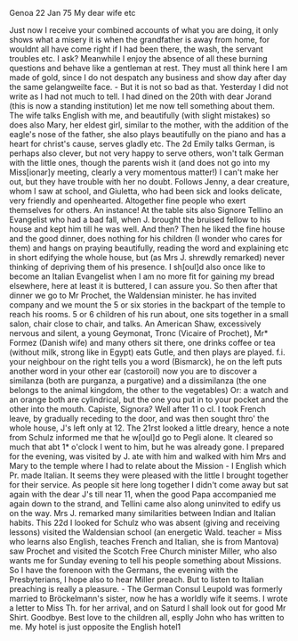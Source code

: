  Genoa 22 Jan 75
My dear wife etc

Just now I receive your combined accounts of what you are doing, it only shows what a misery it is when the grandfather is away from home, for wouldnt all have come right if I had been there, the wash, the servant troubles etc. I ask? Meanwhile I enjoy the absence of all these burning questions and behave like a gentleman at rest. They must all think here I am made of gold, since I do not despatch any business and show day after day the same gelangweilte face. - But it is not so bad as that. Yesterday I did not write as I had not much to tell. I had dined on the 20th with dear Jorand (this is now a standing institution) let me now tell something about them. The wife talks English with me, and beautifully (with slight mistakes) so does also Mary, her eldest girl, similar to the mother, with the addition of the eagle's nose of the father, she also plays beautifully on the piano and has a heart for christ's cause, serves gladly etc. The 2d Emily talks German, is perhaps also clever, but not very happy to serve others, won't talk German with the little ones, though the parents wish it (and does not go into my Miss[ionar]y meeting, clearly a very momentous matter!) I can't make her out, but they have trouble with her no doubt. Follows Jenny, a dear creature, whom I saw at school, and Giuletta, who had been sick and looks delicate, very friendly and openhearted. Altogether fine people who exert themselves for others. An instance! At the table sits also Signore Tellino an Evangelist who had a bad fall, when J. brought the bruised fellow to his house and kept him till he was well. And then? Then he liked the fine house and the good dinner, does nothing for his children (I wonder who cares for them) and hangs on praying beautifully, reading the word and explaining etc in short edifying the whole house, but (as Mrs J. shrewdly remarked) never thinking of depriving them of his presence. I sh[oul]d also once like to become an Italian Evangelist when I am no more fit for gaining my bread elsewhere, here at least it is buttered, I can assure you. So then after that dinner we go to Mr Prochet, the Waldensian minister. he has invited company and we mount the 5 or six stories in the backpart of the temple to reach his rooms. 5 or 6 children of his run about, one sits together in a small salon, chair close to chair, and talks. An American Shaw, excessively nervous and silent, a young Geymonat, Tronc (Vicaire of Prochet), Mr* Formez (Danish wife) and many others sit there, one drinks coffee or tea (without milk, strong like in Egypt) eats Gutle, and then plays are played. f.i. your neighbour on the right tells you a word (Bismarck), he on the left puts another word in your other ear (castoroil) now you are to discover a similanza (both are purganza, a purgative) and a dissimilanza (the one belongs to the animal kingdom, the other to the vegetables) Or: a watch and an orange both are cylindrical, but the one you put in to your pocket and the other into the mouth. Capiste, Signora? Well after 11 o cl. I took French leave, by gradually receding to the door, and was then sought thro' the whole house, J's left only at 12. The 21rst looked a little dreary, hence a note from Schulz informed me that he w[oul]d go to Pegli alone. It cleared so much that abt 1* o'clock I went to him, but he was already gone. I prepared for the evening, was visited by J. ate with him and walked with him Mrs and Mary to the temple where I had to relate about the Mission - I English which Pr. made Italian. It seems they were pleased with the little I brought together for their service. As people sit here long together I didn't come away but sat again with the dear J's till near 11, when the good Papa accompanied me again down to the strand, and Tellini came also along uninvited to edify us on the way. Mrs J. remarked many similarities between Indian and Italian habits. This 22d I looked for Schulz who was absent (giving and receiving lessons) visited the Waldensian school (an energetic Wald. teacher = Miss who learns also English, teaches French and Italian, she is from Mantova) saw Prochet and visited the Scotch Free Church minister Miller, who also wants me for Sunday evening to tell his people something about Missions. So I have the forenoon with the Germans, the evening with the Presbyterians, I hope also to hear Miller preach. But to listen to Italian preaching is really a pleasure. - The German Consul Leupold was formerly married to Bröckelmann's sister, now he has a worldly wife it seems. I wrote a letter to Miss Th. for her arrival, and on Saturd I shall look out for good Mr Shirt. Goodbye. Best love to the children all, esplly John who has written to me. My hotel is just opposite the English hotel1
